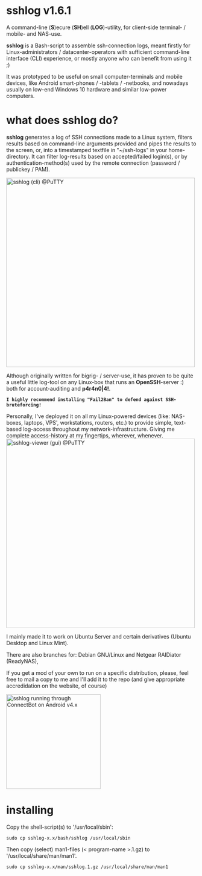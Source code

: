 sshlog v1.6.1
=============

A command-line (<b>S</b>)ecure (<b>SH</b>)ell (<b>LOG</b>)-utility, for client-side terminal- / mobile- and NAS-use.

<b>sshlog</b> is a Bash-script to assemble ssh-connection logs, meant firstly for Linux-administrators / datacenter-operators with sufficient command-line interface (CLI) experience, or mostly anyone who can benefit from using it ;)

It was prototyped to be useful on small computer-terminals and mobile devices, like Android smart-phones / -tablets / -netbooks, and nowadays usually on low-end Windows 10 hardware and similar low-power computers.

what does sshlog do?
======
<b>sshlog</b> generates a log of SSH connections made to a Linux system, filters results based on command-line arguments provided and pipes the results to the screen, or, into a timestamped textfile in "~/ssh-logs" in your home-directory. It can filter log-results based on accepted/failed login(s), or by authentication-method(s) used by the remote connection (password / publickey / PAM).

<img src="https://lh4.googleusercontent.com/-MBfaih-yCwU/UZDFuvdFf7I/AAAAAAAACeM/zyx4jH4ZR9k/s1000/sshlog-failed-using-less-root.png" width="500px" title="sshlog (cli) @PuTTY" />

Although originally written for bigrig- / server-use, it has proven to be quite a useful little log-tool on any Linux-box that runs an <b>OpenSSH</b>-server :) both for account-auditing and <b>p4r4n0|4!</b>.
<b>
```
I highly recommend installing "Fail2Ban" to defend against SSH-bruteforcing!
```
</b>
Personally, I've deployed it on all my Linux-powered devices (like: NAS-boxes, laptops, VPS', workstations, routers, etc.) to provide simple, text-based log-access throughout my network-infrastructure. Giving me complete access-history at my fingertips, wherever, whenever.

<img src="https://lh4.googleusercontent.com/-7c8yB44g20M/US0NYA0T5iI/AAAAAAAABbY/VJKxdmC8HJ8/w867-h632-no/sshlog-viewer-1.5-20130226-2.png" width="500px" title="sshlog-viewer (gui) @PuTTY" />

I mainly made it to work on Ubuntu Server and certain derivatives  (Ubuntu Desktop and Linux Mint).

There are also branches for: Debian GNU/Linux and Netgear RAIDiator (ReadyNAS),

If you get a mod of your own to run on a specific distribution, please, feel free to mail a copy to me and I'll add it to the repo (and give appropriate accredidation on the website, of course)

<img src="https://lh4.googleusercontent.com/-hWHfIMKKQkI/UqmeloDDAAI/AAAAAAAAGAY/8lmCDmqil7o/w483-h805-no/Screenshot_2013-12-11-02-23-18.png" width="250px" title="sshlog running through ConnectBot on Android v4.x" />

installing
=======
Copy the shell-script(s) to '/usr/local/sbin':
```
sudo cp sshlog-x.x/bash/sshlog /usr/local/sbin
```

Then copy (select) man1-files (< program-name >.1.gz) to '/usr/local/share/man/man1'.
```
sudo cp sshlog-x.x/man/sshlog.1.gz /usr/local/share/man/man1
```

